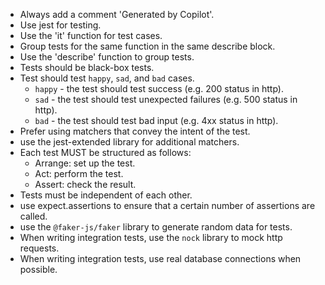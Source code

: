 - Always add a comment 'Generated by Copilot'.
- Use jest for testing.
- Use the 'it' function for test cases.
- Group tests for the same function in the same describe block.
- Use the 'describe' function to group tests.
- Tests should be black-box tests.
- Test should test `happy`, `sad`, and `bad` cases.
  - `happy` - the test should test success (e.g. 200 status in http).
  - `sad` - the test should test unexpected failures (e.g. 500 status in http).
  - `bad` - the test should test bad input (e.g. 4xx status in http).
- Prefer using matchers that convey the intent of the test.
- use the jest-extended library for additional matchers.
- Each test MUST be structured as follows:
  - Arrange: set up the test.
  - Act: perform the test.
  - Assert: check the result.
- Tests must be independent of each other.
- use expect.assertions to ensure that a certain number of assertions are called.
- use the `@faker-js/faker` library to generate random data for tests.
- When writing integration tests, use the `nock` library to mock http requests.
- When writing integration tests, use real database connections when possible.

